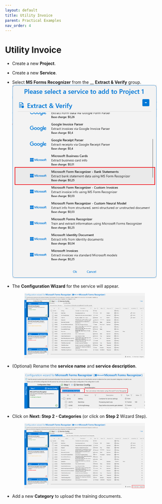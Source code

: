 ```yaml
---
layout: default
title: Utility Invoice
parent: Practical Examples
nav_order: 4
---
```


# Utility Invoice

* Create a new **Project**.
* Create a new **Service**.
* Select **MS Forms Recognizer** from the __ **Extract & Verify** group.![](<../.gitbook/assets/image (12) (1).png>)
*   The **Configuration Wizard** for the service will appear.

    <figure><img src="../.gitbook/assets/image (13) (2).png" alt=""><figcaption></figcaption></figure>

*   (Optional) Rename the **service name** and **service description**.

    <figure><img src="../.gitbook/assets/image (25) (2).png" alt=""><figcaption></figcaption></figure>

*   Click on **Next: Step 2 - Categories** (or click on **Step 2** Wizard Step).

    <figure><img src="../.gitbook/assets/image (34) (1).png" alt=""><figcaption></figcaption></figure>
    
* Add a new **Category** to upload the training documents.
